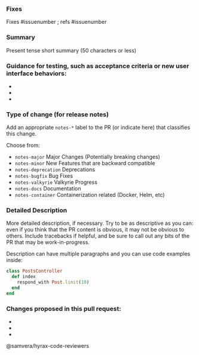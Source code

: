 ### Fixes

Fixes #issuenumber ; refs #issuenumber

### Summary

Present tense short summary (50 characters or less)

### Guidance for testing, such as acceptance criteria or new user interface behaviors:
*
*
*

### Type of change (for release notes)

Add an appropriate `notes-*` label to the PR (or indicate here) that classifies this change.

Choose from:
- `notes-major` Major Changes (Potentially breaking changes)
- `notes-minor` New Features that are backward compatible
- `notes-deprecation` Deprecations
- `notes-bugfix` Bug Fixes
- `notes-valkyrie` Valkyrie Progress
- `notes-docs` Documentation
- `notes-container` Containerization related (Docker, Helm, etc)

### Detailed Description

More detailed description, if necessary. Try to be as descriptive as you can: even if you think that the PR content is obvious, it may not be obvious to others. Include tracebacks if helpful, and be sure to call out any bits of the PR that may be work-in-progress.

Description can have multiple paragraphs and you can use code examples inside:

``` ruby
class PostsController
  def index
    respond_with Post.limit(10)
  end
end
```

### Changes proposed in this pull request:
*
*
*

@samvera/hyrax-code-reviewers
